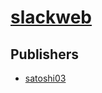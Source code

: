 # [slackweb](https://pypi.org/project/slackweb)



## Publishers
- [satoshi03](https://pypi.org/user/satoshi03)

